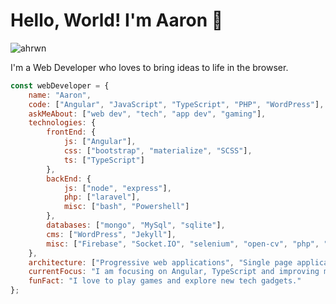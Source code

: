 # Hello, World! I'm Aaron 👋

<p align="left"> <img src="https://komarev.com/ghpvc/?username=ahrwn&label=Profile%20views&color=0e75b6&style=flat" alt="ahrwn" /> </p>

I'm a Web Developer who loves to bring ideas to life in the browser.

```javascript
const webDeveloper = {
    name: "Aaron",
    code: ["Angular", "JavaScript", "TypeScript", "PHP", "WordPress"],
    askMeAbout: ["web dev", "tech", "app dev", "gaming"],
    technologies: {
        frontEnd: {
            js: ["Angular"],
            css: ["bootstrap", "materialize", "SCSS"],
            ts: ["TypeScript"]
        },
        backEnd: {
            js: ["node", "express"],
            php: ["laravel"],
            misc: ["bash", "Powershell"]
        },
        databases: ["mongo", "MySql", "sqlite"],
        cms: ["WordPress", "Jekyll"],
        misc: ["Firebase", "Socket.IO", "selenium", "open-cv", "php", "SuiteCRM"]
    },
    architecture: ["Progressive web applications", "Single page applications"],
    currentFocus: "I am focusing on Angular, TypeScript and improving my documentation skills",
    funFact: "I love to play games and explore new tech gadgets."
};
